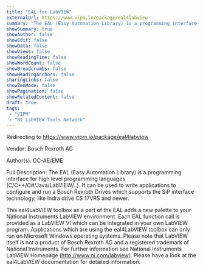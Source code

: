 ```yaml
---
title: "EAL for LabVIEW"
externalUrl: https://www.vipm.io/package/eal4labview
summary: "The EAL (Easy Automation Library) is a programming interface for high level programming languages (C/C++/C#/Java/LabVIEW/..)."
showSummary: true
showAuthor: false
showEdit: false
showData: false
showViews: false
showReadingTime: false
showWordCount: false
showBreadcrumbs: false
showHeadingAnchors: false
sharingLinks: false
showZenMode: false
showPagination: false
showRelatedContent: false
draft: true
tags:
 - "VIPM"
 - "NI LabVIEW Tools Network"
---
```


Redirecting to https://www.vipm.io/package/eal4labview

Vendor: Bosch Rexroth AG

Author(s): DC-AE/EME
 
Full Description:
The EAL (Easy Automation Library) is a programming interface for high level programming languages (C/C++/C#/Java/LabVIEW/..). It can be used to write applications to configure and run a Bosch Rexroth Drives which supports the SiP interface technology, like Indra drive CS 17VRS and newer.

This eal4LabVIEW toolbox as a part of the EAL adds a new palette to your National Instruments LabVIEW environment. Each EAL function call is provided as a LabVIEW VI which can be integrated in your own LabVIEW program. Applications which are using the eal4LabVIEW toolbox can only run on Microsoft Windows operating systems. Please note that LabVIEW itself is not a product of Bosch Rexroth AG and a registered trademark of National Instruments. For further information see National Instruments LabVIEW Homepage (http://www.ni.com/labview). Please have a look at the eal4LabVIEW documentation for detailed information.